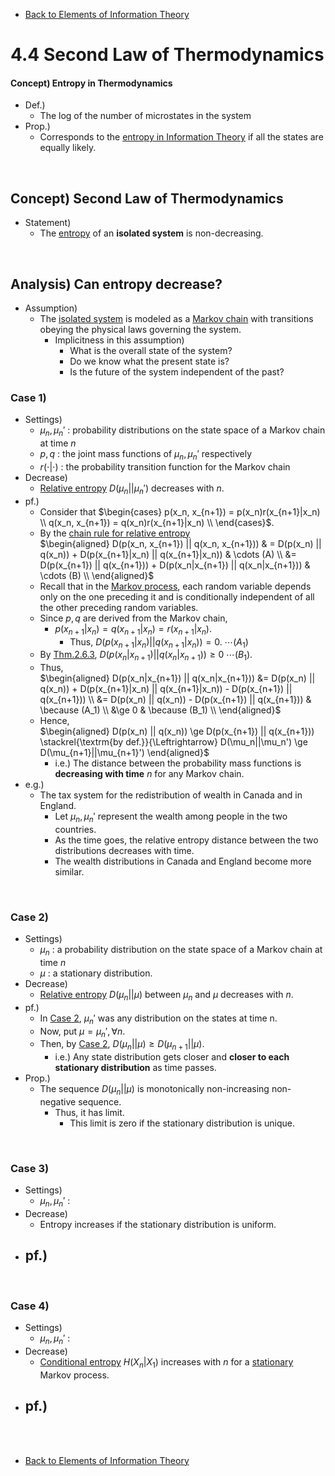 * [Back to Elements of Information Theory](../../main.md)

# 4.4 Second Law of Thermodynamics

#### Concept) Entropy in Thermodynamics
- Def.)
  - The log of the number of microstates in the system
- Prop.)
  - Corresponds to the [entropy in Information Theory](../../ch02/01/note.md#concept-entropy) if all the states are equally likely.


<br>


## Concept) Second Law of Thermodynamics
- Statement)
  - The [entropy](#concept-entropy-in-thermodynamics) of an **isolated system** is non-decreasing.

<br>

## Analysis) Can entropy decrease?
- Assumption)
  - The [isolated system](#concept-second-law-of-thermodynamics) is modeled as a [Markov chain](../../ch04/01/note.md#concept-markov-chain-markov-process) with transitions obeying the physical laws governing the system.
    - Implicitness in this assumption)
      - What is the overall state of the system?
      - Do we know what the present state is?
      - Is the future of the system independent of the past?

### Case 1) 
- Settings)
  - $`\mu_n, \mu_n'`$ : probability distributions on the state space of a Markov chain at time $`n`$
  - $`p, q`$ : the joint mass functions of $`\mu_n, \mu_n'`$ respectively
  - $`r(\cdot|\cdot)`$ : the probability transition function for the Markov chain
- Decrease)
  - [Relative entropy](../../ch02/03/note.md#concept-relative-entropy-kullbackleibler-distance) $`D(\mu_n||\mu_n')`$ decreases with $`n`$.
- pf.)
  - Consider that $`\begin{cases} p(x_n, x_{n+1}) = p(x_n)r(x_{n+1}|x_n) \\ q(x_n, x_{n+1}) = q(x_n)r(x_{n+1}|x_n) \\ \end{cases}`$.
  - By the [chain rule for relative entropy](../../ch02/05/note.md#theorem-253-chain-rule-for-relative-entropy)   
    $`\begin{aligned}
        D(p(x_n, x_{n+1}) || q(x_n, x_{n+1})) & = D(p(x_n) || q(x_n)) + D(p(x_{n+1}|x_n) || q(x_{n+1}|x_n)) & \cdots (A) \\
        &= D(p(x_{n+1}) || q(x_{n+1})) + D(p(x_n|x_{n+1}) || q(x_n|x_{n+1})) & \cdots (B) \\
    \end{aligned}`$
  - Recall that in the [Markov process](../../ch04/01/note.md#concept-markov-chain-markov-process), each random variable depends only on the one preceding it and is conditionally independent of all the other preceding random variables.
  - Since $`p,q`$ are derived from the Markov chain,
    - $`p(x_{n+1}|x_n) = q(x_{n+1}|x_n) = r(x_{n+1}|x_n)`$.
      - Thus, $`D(p(x_{n+1}|x_n) || q(x_{n+1}|x_n)) = 0. \; \cdots (A_1)`$
  - By [Thm.2.6.3](../../ch02/06/note.md#theorem-263-information-inequality), $`D(p(x_n|x_{n+1}) || q(x_n|x_{n+1})) \ge 0 \; \cdots (B_1)`$.
  - Thus,    
    $`\begin{aligned}
        D(p(x_n|x_{n+1}) || q(x_n|x_{n+1})) &= D(p(x_n) || q(x_n)) + D(p(x_{n+1}|x_n) || q(x_{n+1}|x_n)) - D(p(x_{n+1}) || q(x_{n+1})) \\
        &= D(p(x_n) || q(x_n)) - D(p(x_{n+1}) || q(x_{n+1})) & \because (A_1) \\
        &\ge 0 & \because (B_1) \\
    \end{aligned}`$   
  - Hence,   
    $`\begin{aligned}
        D(p(x_n) || q(x_n)) \ge D(p(x_{n+1}) || q(x_{n+1})) \stackrel{\textrm{by def.}}{\Leftrightarrow} D(\mu_n||\mu_n') \ge D(\mu_{n+1}||\mu_{n+1}')
    \end{aligned}`$
    - i.e.) The distance between the probability mass functions is **decreasing with time** $`n`$ for any Markov chain.
- e.g.)
  - The tax system for the redistribution of wealth in Canada and in England.
    - Let $`\mu_n, \mu_n'`$ represent the wealth among people in the two countries.
    - As the time goes, the relative entropy distance between the two distributions decreases with time.
    - The wealth distributions in Canada and England become more similar.

<br>

### Case 2) 
- Settings)
  - $`\mu_n`$ : a probability distribution on the state space of a Markov chain at time $`n`$ 
  - $`\mu`$ : a stationary distribution.
- Decrease)
  - [Relative entropy](../../ch02/03/note.md#concept-relative-entropy-kullbackleibler-distance) $`D(\mu_n||\mu)`$ between $`\mu_n`$ and $`\mu`$ decreases with $`n`$.
- pf.)
  - In [Case 2](#case-1), $`\mu_n'`$ was any distribution on the states at time n.
  - Now, put $`\mu = \mu_n', \forall n`$.
  - Then, by [Case 2](#case-1), $`D(\mu_n||\mu) \ge D(\mu_{n+1}||\mu)`$.
    - i.e.) Any state distribution gets closer and **closer to each stationary distribution** as time passes.
- Prop.)
  - The sequence $`D(\mu_n||\mu)`$ is monotonically non-increasing non-negative sequence.
    - Thus, it has limit.
      - This limit is zero if the stationary distribution is unique.


<br>

### Case 3) 
- Settings)
  - $`\mu_n, \mu_n'`$ : 
- Decrease)
  - Entropy increases if the stationary distribution is uniform.
- pf.)
  - 


<br>

### Case 4) 
- Settings)
  - $`\mu_n, \mu_n'`$ : 
- Decrease)
  - [Conditional entropy](../../ch02/02/note.md#concept-conditional-entropy) $`H(X_n|X_1)`$ increases with $`n`$ for a [stationary](../01/note.md#concept-stationary) Markov process.
- pf.)
  - 


<br>









<br>

* [Back to Elements of Information Theory](../../main.md)
